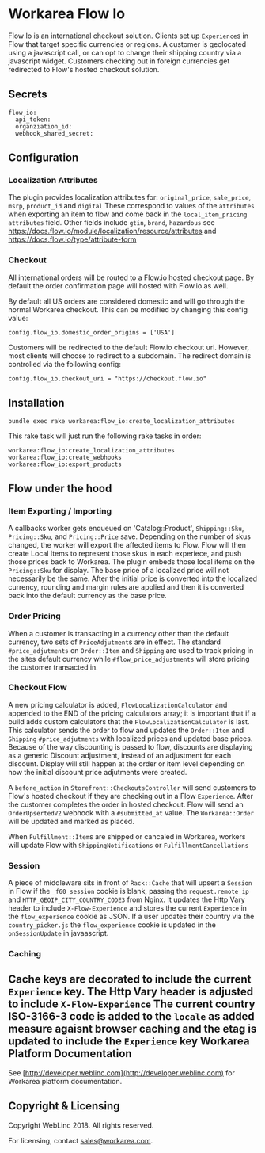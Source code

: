  Workarea Flow Io
================================================================================

Flow Io is an international checkout solution.  Clients set up `Experience`s in Flow that target specific currencies
or regions.  A customer is geolocated using a javascript call, or can opt to change their shipping country via a javascript widget.
Customers checking out in foreign currencies get redirected to Flow's hosted checkout solution.

Secrets
--------------------------------------------------------------------------------
    flow_io:
      api_token:
      organziation_id:
      webhook_shared_secret:

Configuration
--------------------------------------------------------------------------------

### Localization Attributes

The plugin provides localization attributes for: `original_price`, `sale_price`, `msrp`, `product_id` and `digital`
These correspond to values of the `attributes` when exporting an item to flow and come back in the `local_item_pricing` `attributes` field.
Other fields include `gtin`, `brand`, `hazardous` see https://docs.flow.io/module/localization/resource/attributes and
https://docs.flow.io/type/attribute-form

### Checkout

All international orders will be routed to a Flow.io hosted checkout page. By default the order confirmation page will hosted with Flow.io as well.

By default all US orders are considered domestic and will go through the normal Workarea checkout.
This can be modified by changing this config value:

    config.flow_io.domestic_order_origins = ['USA']


Customers will be redirected to the default Flow.io checkout url. However, most clients will choose to redirect to a subdomain.
The redirect domain is controlled via the following config:

    config.flow_io.checkout_uri = "https://checkout.flow.io"

## Installation

    bundle exec rake workarea:flow_io:create_localization_attributes

This rake task will just run the following rake tasks in order:

    workarea:flow_io:create_localization_attributes
    workarea:flow_io:create_webhooks
    workarea:flow_io:export_products

## Flow under the hood
### Item Exporting / Importing
A callbacks worker gets enqueued on 'Catalog::Product', `Shipping::Sku`, `Pricing::Sku`, and `Pricing::Price` save.  Depending on the number
of skus changed, the worker will export the affected items to Flow.  Flow will then create Local Items to represent those skus in each experiece,
and push those prices back to Workarea.  The plugin embeds those local items on the `Pricing::Sku` for display.  The base price of a localized
price will not necessarily be the same.  After the initial price is converted into the localized currency, rounding and margin rules are applied
and then it is converted back into the default currency as the base price.

### Order Pricing
When a customer is transacting in a currency other than the default currency, two sets
of `PriceAdjutment`s are in effect.  The standard `#price_adjutments` on `Order::Item` and
`Shipping` are used to track pricing in the sites default currency while `#flow_price_adjustments`
will store pricing the customer transacted in.

### Checkout Flow
A new pricing calculator is added, `FlowLocalizationCalculator` and appended to the END of the
pricing calculators array; it is important that if a build adds custom calculators that the
`FlowLocalizationCalculator` is last.  This calculator sends the order to flow and updates the
`Order::Item` and `Shipping` `#price_adjutments` with localized prices and updated base prices.
Because of the way discounting is passed to flow, discounts are displaying as a generic Discount
adjustment, instead of an adjustment for each discount.  Display will still happen at the order or item
level depending on how the initial discount price adjutments were created.

A `before_action` in `Storefront::CheckoutsController` will send customers to Flow's hosted checkout
if they are checking out in a Flow `Experience`.  After the customer completes the order in hosted
checkout.  Flow will send an `OrderUpsertedV2` webhook with a `#submitted_at` value.  The `Workarea::Order`
will be updated and marked as placed.

When `Fulfillment::Item`s are shipped or cancaled in Workarea, workers will update Flow with
`ShippingNotifications` or `FulfillmentCancellations`

### Session
A piece of middleware sits in front of `Rack::Cache` that will upsert a `Session` in Flow if the
`_f60_session` cookie is blank, passing the `request.remote_ip` and `HTTP_GEOIP_CITY_COUNTRY_CODE3` from
Nginx.  It updates the Http Vary header to include `X-Flow-Experience` and stores the current `Experience`
in the `flow_experience` cookie as JSON.  If a user updates their country via the `country_picker.js` the
`flow_experience` cookie is updated in the `onSessionUpdate` in javaascript.
### Caching
Cache keys are decorated to include the current `Experience` key.  The Http Vary header
is adjusted to include `X-Flow-Experience`  The current country ISO-3166-3 code is added
to the `locale` as added measure agaisnt browser caching and the etag is updated to include
the `Experience` key
Workarea Platform Documentation
--------------------------------------------------------------------------------

See [http://developer.weblinc.com](http://developer.weblinc.com) for Workarea platform documentation.

Copyright & Licensing
--------------------------------------------------------------------------------

Copyright WebLinc 2018. All rights reserved.

For licensing, contact sales@workarea.com.
